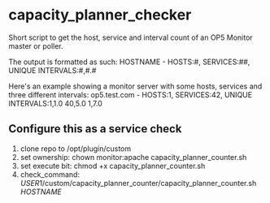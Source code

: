 # capacity_planner_checker
Short script to get the host, service and interval count of an OP5 Monitor master or poller.

The output is formatted as such: HOSTNAME - HOSTS:#, SERVICES:##, UNIQUE INTERVALS:#,#.#

Here's an example showing a monitor server with some hosts, services and three different intervals:
op5.test.com - HOSTS:1, SERVICES:42, UNIQUE INTERVALS:1,1.0 40,5.0 1,7.0

## Configure this as a service check

1. clone repo to /opt/plugin/custom
2. set ownership: chown monitor:apache capacity_planner_counter.sh
3. set execute bit: chmod +x capacity_planner_counter.sh
4. check_command: $USER1$/custom/capacity_planner_counter/capacity_planner_counter.sh $HOSTNAME$
